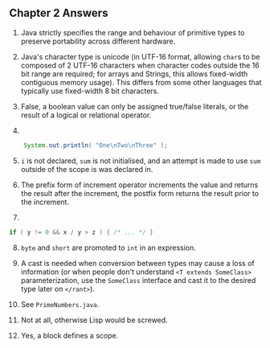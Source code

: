 ## Chapter 2 Answers

   1) Java strictly specifies the range and behaviour of primitive types to
      preserve portability across different hardware.
   
   2) Java's character type is unicode (in UTF-16 format, allowing `char`s to be composed of 2 UTF-16 characters when
      character codes outside the 16 bit range are required; for arrays and Strings, this allows fixed-width
      contiguous memory usage). This differs from some other languages that typically use fixed-width 8
      bit characters.
      
   3) False, a boolean value can only be assigned true/false literals, or the result of
      a logical or relational operator.
   
   4)

```java
    System.out.println( "One\nTwo\nThree" );   
```

   5) `i` is not declared, `sum` is not initialised, and an attempt is made to use
      `sum` outside of the scope is was declared in.
      
   6) The prefix form of increment operator increments the value and returns
      the result after the increment, the postfix form returns the result
      prior to the increment.
      
   7)
   
```java
if ( y != 0 && x / y > z ) { /* ... */ } 
```

   8) `byte` and `short` are promoted to `int` in an expression.
   
   9) A cast is needed when conversion between types may cause a loss of
      information (or when people don't understand `<T extends SomeClass>`
      parameterization, use the `SomeClass` interface and cast it to the
      desired type later on `</rant>`).
      
  10) See `PrimeNumbers.java`.
  
  11) Not at all, otherwise Lisp would be screwed.
  
  12) Yes, a block defines a scope.
